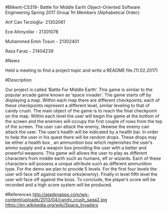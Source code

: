 #Bilkent-CS319- Battle for Middle Earth
Object-Oriented Software Engineering Spring 2017
Group 1H Members (Alphabetical Order): 

Arif Can Terzioğlu- 21302061

Ece Altınyollar - 21301078

Muhammed Emin Tosun - 21302401

Raza Faraz - 21404239



#News

Held a meeting to find a project topic and write a README file.(11.02.2017)




#Description

Our project is called ‘Battle For Middle Earth’. This game is similar to the popular arcade game known as ‘space invader’. The game starts off by displaying a map. Within each map there are different checkpoints; each of these checkpoints represent a different level, similar leveling to that of candy crush. The main object of the game is to reach the final checkpoint on the map. Within each level the user will begin the game at the bottom of the screen and the enemies will occupy the first couple of rows from the top of the screen. The user can attack the enemy, likewise the enemy can attack the user. The user’s health will be indicated by a health bar. In order to help the user in his quest there will be random drops. These drops may be either a health box , an ammunition box which replenishes the user’s ammo supply and a weapon box providing the user with a better and powerful weapons. This game will allows the user to play as different characters from middle earth such as humans, elf or wizards. Each of these characters will possess a unique attribute such as different ammunition type. For the demo we plan to provide 5 levels. For the first four levels the user will face off against normal orks(enemy). Finally in level fifth level the user will face off against the boss. To conclude, the player’s score will be recorded and a high score system will be produced. 


#References
http://applenapps.com/wp-content/uploads/2013/04/candy_crush_saga2.jpg
https://en.wikipedia.org/wiki/Space_Invaders

